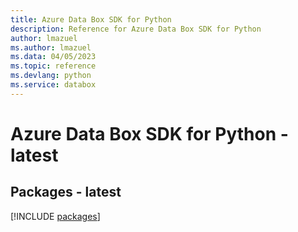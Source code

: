 ```yaml
---
title: Azure Data Box SDK for Python
description: Reference for Azure Data Box SDK for Python
author: lmazuel
ms.author: lmazuel
ms.data: 04/05/2023
ms.topic: reference
ms.devlang: python
ms.service: databox
---
```

# Azure Data Box SDK for Python - latest
## Packages - latest
[!INCLUDE [packages](data-box-index.md)]